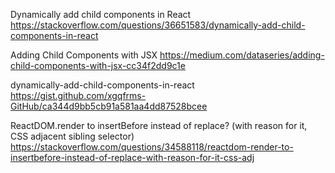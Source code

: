 Dynamically add child components in React
https://stackoverflow.com/questions/36651583/dynamically-add-child-components-in-react

Adding Child Components with JSX
https://medium.com/dataseries/adding-child-components-with-jsx-cc34f2dd9c1e

dynamically-add-child-components-in-react
https://gist.github.com/xgqfrms-GitHub/ca344d9bb5cb91a581aa4dd87528bcee


ReactDOM.render to insertBefore instead of replace? (with reason for it, CSS adjacent sibling selector)
https://stackoverflow.com/questions/34588118/reactdom-render-to-insertbefore-instead-of-replace-with-reason-for-it-css-adj